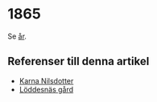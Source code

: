 # 1865

Se [år](år).

## Referenser till denna artikel

* [Karna Nilsdotter](Karna%20Nilsdotter)
* [Löddesnäs gård](Löddesnäs%20gård)
